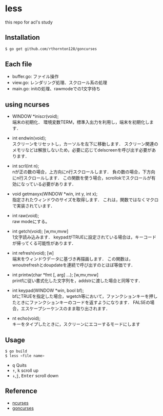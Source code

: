 # less

this repo for acl's study 


## Installation

``` sh
$ go get github.com/rthornton128/goncurses
```

## Each file

- buffer.go: ファイル操作
- view.go: レンダリング処理、スクロール系の処理
- main.go: initの処理、rawmodeでの1文字待ち

## using ncurses

- WINDOW *iniscr(void); <br>
端末の初期化．
環境変数TERM，標準入出力を利用し，端末を初期化します．

- int endwin(void); <br>
スクリーンをリセットし，カーソルを左下に移動します．
スクリーン関連のメモリなどは解放しないため，必要に応じてdelscreenを呼び出す必要があります．

- int scrl(int n); <br>
nが正の数の場合，上方向にn行スクロールします．
負の数の場合，下方向にn行スクロールします．
この関数を使う場合，scrollokでスクロールが有効になっている必要があります．

- void getmaxyx(WINDOW *win, int y, int x); <br>
指定されたウィンドウのサイズを取得します．
これは，関数ではなくマクロで実装されています．

- int raw(void); <br>
raw modeにする。

- int getch(void); [w,mv,mvw] <br>
1文字読み込みます．
keypadがTRUEに設定されている場合は，キーコードが帰ってくる可能性があります．

- int refresh(void); [w] <br>
端末をウィンドウデータに基づき再描画します．
この関数は，wnoutrefreshとdoupdateを連続で呼び出すのとほぼ等価です．

- int printw(char *fmt [, arg] ...); [w,mv,mvw] <br>
printfに従い書式化した文字列を，addstrに渡した場合と同等です．

- int keypad(WINDOW *win, bool bf); <br>
bfにTRUEを指定した場合，wgetch等において，ファンクションキーを押したときにファンクションキーのコードを返すようになります．
FALSEの場合，エスケープシーケンスのまま取り出されます．

- nt echo(void); <br>
キーをタイプしたときに，スクリーンにエコーするモードにします


## Usage

```sh
$ go build
$ less <file name>
```

 - <kbd>q</kbd> Quits
 - <kbd>↑</kbd>, <kbd>k</kbd> scroll up
 - <kbd>↓</kbd>,<kbd>j</kbd>, <kbd>Enter</kbd> scroll down


## Reference

- [ncurses](http://www.kis-lab.com/serikashiki/man/ncurses.html)
- [goncurses](https://github.com/rthornton128/goncurses)